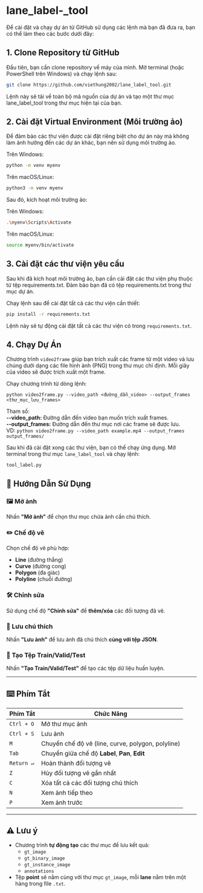 # lane_label-_tool

Để cài đặt và chạy dự án từ GitHub sử dụng các lệnh mà bạn đã đưa ra, bạn có thể làm theo các bước dưới đây:

## 1. Clone Repository từ GitHub
Đầu tiên, bạn cần clone repository về máy của mình. Mở terminal (hoặc PowerShell trên Windows) và chạy lệnh sau:

```bash
git clone https://github.com/viethung2002/lane_label_tool.git
```
Lệnh này sẽ tải về toàn bộ mã nguồn của dự án và tạo một thư mục lane_label_tool trong thư mục hiện tại của bạn.

## 2. Cài đặt Virtual Environment (Môi trường ảo)
Để đảm bảo các thư viện được cài đặt riêng biệt cho dự án này mà không làm ảnh hưởng đến các dự án khác, bạn nên sử dụng môi trường ảo.

Trên Windows:

```bash
python -m venv myenv
```
Trên macOS/Linux:

```bash
python3 -m venv myenv
```
Sau đó, kích hoạt môi trường ảo:

Trên Windows:

```bash
.\myenv\Scripts\Activate
```
Trên macOS/Linux:

```bash
source myenv/bin/activate
```
## 3. Cài đặt các thư viện yêu cầu
Sau khi đã kích hoạt môi trường ảo, bạn cần cài đặt các thư viện phụ thuộc từ tệp requirements.txt. Đảm bảo bạn đã có tệp requirements.txt trong thư mục dự án.

Chạy lệnh sau để cài đặt tất cả các thư viện cần thiết:

```bash
pip install -r requirements.txt
```
Lệnh này sẽ tự động cài đặt tất cả các thư viện có trong ``requirements.txt``.

## 4. Chạy Dự Án

Chương trình ``video2frame`` giúp bạn trích xuất các frame từ một video và lưu chúng dưới dạng các file hình ảnh (PNG) trong thư mục chỉ định. Mỗi giây của video sẽ được trích xuất một frame.

Chạy chương trình từ dòng lệnh:
```
python video2frame.py --video_path <đường_dẫn_video> --output_frames <thư_mục_lưu_frames>
```
Tham số:  
**--video_path:** Đường dẫn đến video bạn muốn trích xuất frames.  
**--output_frames:** Đường dẫn đến thư mục nơi các frame sẽ được lưu.  
VD: ``python video2frame.py --video_path example.mp4 --output_frames output_frames/``

Sau khi đã cài đặt xong các thư viện, bạn có thể chạy ứng dụng. Mở terminal trong thư mục ``lane_label_tool`` và chạy lệnh:
```
tool_label.py
```

## 📌 Hướng Dẫn Sử Dụng

### 🖼️ Mở ảnh
Nhấn **"Mở ảnh"** để chọn thư mục chứa ảnh cần chú thích.

### ✏️ Chế độ vẽ
Chọn chế độ vẽ phù hợp:
- **Line** (đường thẳng)
- **Curve** (đường cong)
- **Polygon** (đa giác)
- **Polyline** (chuỗi đường)

### 🛠️ Chỉnh sửa
Sử dụng chế độ **"Chỉnh sửa"** để **thêm/xóa** các đối tượng đã vẽ.

### 💾 Lưu chú thích
Nhấn **"Lưu ảnh"** để lưu ảnh đã chú thích **cùng với tệp JSON**.

### 📂 Tạo Tệp Train/Valid/Test
Nhấn **"Tạo Train/Valid/Test"** để tạo các tệp dữ liệu huấn luyện.

---

## ⌨️ Phím Tắt

| Phím Tắt        | Chức Năng |
|-----------------|-----------|
| `Ctrl + O`      | Mở thư mục ảnh |
| `Ctrl + S`      | Lưu ảnh |
| `M`             | Chuyển chế độ vẽ (line, curve, polygon, polyline) |
| `Tab`           | Chuyển giữa chế độ **Label**, **Pan**, **Edit** |
| `Return ↵`      | Hoàn thành đối tượng vẽ |
| `Z`             | Hủy đối tượng vẽ gần nhất |
| `C`             | Xóa tất cả các đối tượng chú thích |
| `N`             | Xem ảnh tiếp theo |
| `P`             | Xem ảnh trước |

---

## ⚠️ Lưu ý
- Chương trình **tự động tạo** các thư mục để lưu kết quả:
  - `gt_image`
  - `gt_binary_image`
  - `gt_instance_image`
  - `annotations`
- Tệp **point** sẽ nằm cùng với thư mục `gt_image`, mỗi **lane** nằm trên một hàng trong file `.txt`.

